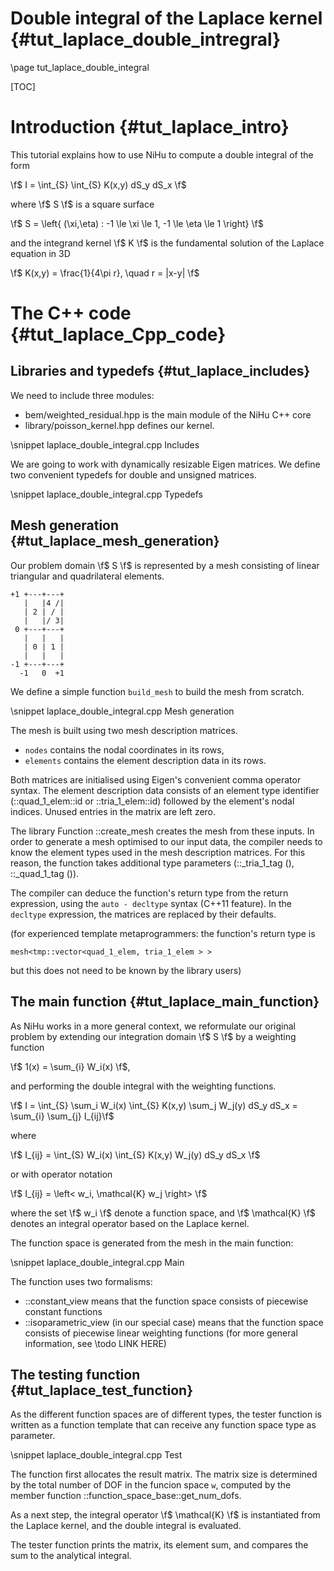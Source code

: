 Double integral of the Laplace kernel {#tut_laplace_double_intregral}
=====================================

\page tut_laplace_double_integral

[TOC]

Introduction {#tut_laplace_intro}
============

This tutorial explains how to use NiHu to compute a double integral of the form

\f$ I = \int_{S} \int_{S} K(x,y) dS_y dS_x \f$

where \f$ S \f$ is a square surface

\f$ S = \left\{ (\xi,\eta) : -1 \le \xi \le 1, -1 \le \eta \le 1 \right\} \f$

and the integrand kernel \f$ K \f$ is the fundamental solution of the Laplace equation in 3D

\f$ K(x,y) = \frac{1}{4\pi r}, \quad r = |x-y| \f$


The C++ code {#tut_laplace_Cpp_code}
============

Libraries and typedefs {#tut_laplace_includes}
----------------------

We need to include three modules:
- bem/weighted_residual.hpp is the main module of the NiHu C++ core
- library/poisson_kernel.hpp defines our kernel.

\snippet laplace_double_integral.cpp Includes

We are going to work with dynamically resizable Eigen matrices. We define two convenient typedefs for double and unsigned matrices.

\snippet laplace_double_integral.cpp Typedefs


Mesh generation {#tut_laplace_mesh_generation}
---------------

Our problem domain \f$ S \f$ is represented by a mesh consisting of linear triangular and quadrilateral elements.

	+1 +---+---+
	   |   |4 /|
	   | 2 | / |
	   |   |/ 3|
	 0 +---+---+
	   |   |   |
	   | 0 | 1 |
	   |   |   |
	-1 +---+---+
	  -1   0  +1

We define a simple function `build_mesh` to build the mesh from scratch.

\snippet laplace_double_integral.cpp Mesh generation

The mesh is built using two mesh description matrices.
- `nodes` contains the nodal coordinates in its rows,
- `elements` contains the element description data in its rows.

Both matrices are initialised using Eigen's convenient comma operator syntax.
The element description data consists of an element type identifier (::quad_1_elem::id or ::tria_1_elem::id) followed by the element's nodal indices.
Unused entries in the matrix are left zero.

The library Function ::create_mesh creates the mesh from these inputs.
In order to generate a mesh optimised to our input data, the compiler needs to know the element types used in the mesh description matrices.
For this reason, the function takes additional type parameters (::_tria_1_tag (), ::_quad_1_tag ()).

The compiler can deduce the function's return type from the return expression, using the `auto - decltype` syntax (C++11 feature).
In the `decltype` expression, the matrices are replaced by their defaults.

(for experienced template metaprogrammers: the function's return type is

	mesh<tmp::vector<quad_1_elem, tria_1_elem > >

but this does not need to be known by the library users)


The main function {#tut_laplace_main_function}
-----------------

As NiHu works in a more general context, we reformulate our original problem by extending our integration domain \f$ S \f$ by a weighting function

\f$ 1(x) = \sum_{i} W_i(x) \f$,

and performing the double integral with the weighting functions.

\f$ I = \int_{S} \sum_i W_i(x) \int_{S} K(x,y) \sum_j W_j(y) dS_y dS_x = \sum_{i} \sum_{j} I_{ij}\f$

where

\f$ I_{ij} = \int_{S} W_i(x) \int_{S} K(x,y) W_j(y) dS_y dS_x \f$

or with operator notation

\f$ I_{ij} = \left< w_i, \mathcal{K} w_j \right> \f$

where the set \f$ w_i \f$ denote a function space, and \f$ \mathcal{K} \f$ denotes an integral operator based on the Laplace kernel.

The function space is generated from the mesh in the main function:

\snippet laplace_double_integral.cpp Main

The function uses two formalisms:
- ::constant_view means that the function space consists of piecewise constant functions
- ::isoparametric_view (in our special case) means that the function space consists of piecewise linear weighting functions (for more general information, see \todo LINK HERE)


The testing function {#tut_laplace_test_function}
--------------------

As the different function spaces are of different types, the tester function is written as a function template that can receive any function space type as parameter.

\snippet laplace_double_integral.cpp Test

The function first allocates the result matrix. The matrix size is determined by the total number of DOF in the funcion space `w`, computed by the member function ::function_space_base::get_num_dofs.

As a next step, the integral operator \f$ \mathcal{K} \f$ is instantiated from the Laplace kernel, and the double integral is evaluated.

The tester function prints the matrix, its element sum, and compares the sum to the analytical integral.


